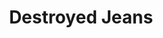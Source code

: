 ---
inv_num: 2018-125
add_credit:
url: 2018-125-destroyed-jeans
title: Destroyed Jeans
year: '2019'
display_year: '2019'
medium: Vinyl prints onto 8 hanging banners
dims: 650 x 250 cm
pitch: 'Went big 4 this! '
ps:
live_url:
youtube:
related_code:
subheading:
download:
commission: Sharjah Art Foundation
related:
layout: things-i-made
---